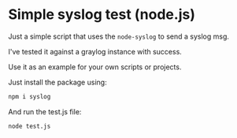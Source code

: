 # Simple syslog test (node.js)

Just a simple script that uses the `node-syslog` to send a syslog msg.

I've tested it against a graylog instance with success.

Use it as an example for your own scripts or projects.

Just install the package using:

```bash
npm i syslog
```

And run the test.js file:

```bash
node test.js
```
